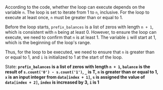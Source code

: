 According to the code, whether the loop can execute depends on the variable `n`. The loop is set to iterate from 1 to `n`, inclusive. For the loop to execute at least once, `n` must be greater than or equal to 1. 

Before the loop starts, `prefix_balances` is a list of zeros with length `n + 1`, which is consistent with `n` being at least 0. However, to ensure the loop can execute, we need to confirm that `n` is at least 1. The variable `i` will start at 1, which is the beginning of the loop's range.

Thus, for the loop to be executed, we need to ensure that `n` is greater than or equal to 1, and `i` is initialized to 1 at the start of the loop.

State: **`prefix_balances` is a list of zeros with length `n + 1`, `balance` is the result of `s.count('0') - s.count('1')`, `_` is T, `n` is greater than or equal to 1, `x` is an input integer from `data[index + 1]`, `s` is assigned the value of `data[index + 2]`, `index` is increased by 3, `i` is 1**